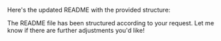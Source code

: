 Here's the updated README with the provided structure:

The README file has been structured according to your request. Let me know if there are further adjustments you'd like!
